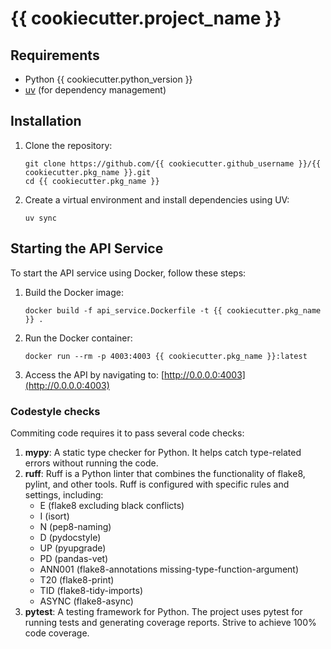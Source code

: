 # {{ cookiecutter.project_name }}

## Requirements

- Python {{ cookiecutter.python_version }}
- [uv](https://github.com/astral-sh/uv) (for dependency management)

## Installation

1. Clone the repository:
    ```shell
    git clone https://github.com/{{ cookiecutter.github_username }}/{{ cookiecutter.pkg_name }}.git
    cd {{ cookiecutter.pkg_name }}
    ```

2. Create a virtual environment and install dependencies using UV:
    ````shell
    uv sync
    ````

## Starting the API Service

To start the API service using Docker, follow these steps:

1. Build the Docker image:
    ```shell
    docker build -f api_service.Dockerfile -t {{ cookiecutter.pkg_name }} .
    ```

2. Run the Docker container:
    ```shell
    docker run --rm -p 4003:4003 {{ cookiecutter.pkg_name }}:latest
    ```

3. Access the API by navigating to: [http://0.0.0.0:4003](http://0.0.0.0:4003)

### Codestyle checks
Commiting code requires it to pass several code checks:
1. **mypy**: A static type checker for Python. It helps catch type-related errors without running the code.
2. **ruff**: Ruff is a Python linter that combines the functionality of flake8, pylint, and other tools. Ruff is configured with specific rules and settings, including:
   - E (flake8 excluding black conflicts)
   - I (isort)
   - N (pep8-naming)
   - D (pydocstyle)
   - UP (pyupgrade)
   - PD (pandas-vet)
   - ANN001 (flake8-annotations missing-type-function-argument)
   - T20 (flake8-print)
   - TID (flake8-tidy-imports)
   - ASYNC (flake8-async)
3. **pytest**: A testing framework for Python. The project uses pytest for running tests and generating coverage reports. Strive to achieve 100% code coverage.
